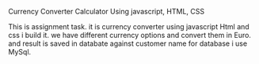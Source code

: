 Currency Converter Calculator Using javascript, HTML, CSS

This is assignment task. it is currency converter using javascript Html and css i build it. we have different currency options and convert them in Euro. and result is saved in databate against customer name for database i use MySql. 
